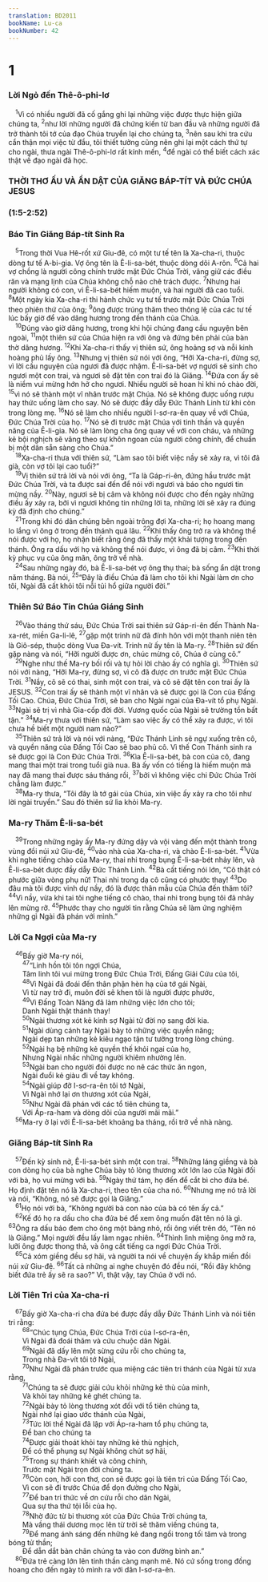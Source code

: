 ```yaml
---
translation: BD2011
bookName: Lu-ca 
bookNumber: 42
---
```


<div class="title"><h1>1</h1><h3>Lời Ngỏ đến Thê-ô-phi-lơ</h3></div>
<span class="verse lu_1_1"> <sup>1</sup>Vì có nhiều người đã cố gắng ghi lại những việc được thực hiện giữa chúng ta, </span>
<span class="verse lu_1_2"><sup>2</sup>như lời những người đã chứng kiến từ ban đầu và những người đã trở thành tôi tớ của đạo Chúa truyền lại cho chúng ta, </span>
<span class="verse lu_1_3"><sup>3</sup>nên sau khi tra cứu cẩn thận mọi việc từ đầu, tôi thiết tưởng cũng nên ghi lại một cách thứ tự cho ngài, thưa ngài Thê-ô-phi-lơ rất kính mến, </span>
<span class="verse lu_1_4"><sup>4</sup>để ngài có thể biết cách xác thật về đạo ngài đã học. <br/></span>
<div class="title"><h3>THỜI THƠ ẤU VÀ ẨN DẬT CỦA GIĂNG BÁP-TÍT VÀ ÐỨC CHÚA JESUS</h3><h3>(1:5-2:52)</h3><h3>Báo Tin Giăng Báp-tít Sinh Ra</h3></div>
<span class="verse lu_1_5"> <sup>5</sup>Trong thời Vua Hê-rốt xứ Giu-đê, có một tư tế tên là Xa-cha-ri, thuộc dòng tư tế A-bi-gia. Vợ ông tên là Ê-li-sa-bét, thuộc dòng dõi A-rôn. </span>
<span class="verse lu_1_6"><sup>6</sup>Cả hai vợ chồng là người công chính trước mặt Ðức Chúa Trời, vâng giữ các điều răn và mạng lịnh của Chúa không chỗ nào chê trách được. </span>
<span class="verse lu_1_7"><sup>7</sup>Nhưng hai người không có con, vì Ê-li-sa-bét hiếm muộn, và hai người đã cao tuổi. </span>
<span class="verse lu_1_8"><sup>8</sup>Một ngày kia Xa-cha-ri thi hành chức vụ tư tế trước mặt Ðức Chúa Trời theo phiên thứ của ông; </span>
<span class="verse lu_1_9"><sup>9</sup>ông được trúng thăm theo thông lệ của các tư tế lúc bấy giờ để vào dâng hương trong đền thánh của Chúa.<br/></span>
<span class="verse lu_1_10"> <sup>10</sup>Ðúng vào giờ dâng hương, trong khi hội chúng đang cầu nguyện bên ngoài, </span>
<span class="verse lu_1_11"><sup>11</sup>một thiên sứ của Chúa hiện ra với ông và đứng bên phải của bàn thờ dâng hương. </span>
<span class="verse lu_1_12"><sup>12</sup>Khi Xa-cha-ri thấy vị thiên sứ, ông hoảng sợ và nỗi kinh hoàng phủ lấy ông. </span>
<span class="verse lu_1_13"><sup>13</sup>Nhưng vị thiên sứ nói với ông, “Hỡi Xa-cha-ri, đừng sợ, vì lời cầu nguyện của ngươi đã được nhậm. Ê-li-sa-bét vợ ngươi sẽ sinh cho ngươi một con trai, và ngươi sẽ đặt tên con trai đó là Giăng. </span>
<span class="verse lu_1_14"><sup>14</sup>Ðứa con ấy sẽ là niềm vui mừng hớn hở cho ngươi. Nhiều người sẽ hoan hỉ khi nó chào đời, </span>
<span class="verse lu_1_15"><sup>15</sup>vì nó sẽ thành một vĩ nhân trước mặt Chúa. Nó sẽ không được uống rượu hay thức uống làm cho say. Nó sẽ được đầy dẫy Ðức Thánh Linh từ khi còn trong lòng mẹ. </span>
<span class="verse lu_1_16"><sup>16</sup>Nó sẽ làm cho nhiều người I-sơ-ra-ên quay về với Chúa, Ðức Chúa Trời của họ. </span>
<span class="verse lu_1_17"><sup>17</sup>Nó sẽ đi trước mặt Chúa với tinh thần và quyền năng của Ê-li-gia. Nó sẽ làm lòng cha ông quay về với con cháu, và những kẻ bội nghịch sẽ vâng theo sự khôn ngoan của người công chính, để chuẩn bị một dân sẵn sàng cho Chúa.”<br/></span>
<span class="verse lu_1_18"> <sup>18</sup>Xa-cha-ri thưa với thiên sứ, “Làm sao tôi biết việc nầy sẽ xảy ra, vì tôi đã già, còn vợ tôi lại cao tuổi?”<br/></span>
<span class="verse lu_1_19"> <sup>19</sup>Vị thiên sứ trả lời và nói với ông, “Ta là Gáp-ri-ên, đứng hầu trước mặt Ðức Chúa Trời, và ta được sai đến để nói với ngươi và báo cho ngươi tin mừng nầy. </span>
<span class="verse lu_1_20"><sup>20</sup>Này, ngươi sẽ bị câm và không nói được cho đến ngày những điều ấy xảy ra, bởi vì ngươi không tin những lời ta, những lời sẽ xảy ra đúng kỳ đã định cho chúng.”<br/></span>
<span class="verse lu_1_21"> <sup>21</sup>Trong khi đó dân chúng bên ngoài trông đợi Xa-cha-ri; họ hoang mang lo lắng vì ông ở trong đền thánh quá lâu. </span>
<span class="verse lu_1_22"><sup>22</sup>Khi thấy ông trở ra và không thể nói được với họ, họ nhận biết rằng ông đã thấy một khải tượng trong đền thánh. Ông ra dấu với họ và không thể nói được, vì ông đã bị câm. </span>
<span class="verse lu_1_23"><sup>23</sup>Khi thời kỳ phục vụ của ông mãn, ông trở về nhà.<br/></span>
<span class="verse lu_1_24"> <sup>24</sup>Sau những ngày đó, bà Ê-li-sa-bét vợ ông thụ thai; bà sống ẩn dật trong năm tháng. Bà nói, </span>
<span class="verse lu_1_25"><sup>25</sup>“Ðây là điều Chúa đã làm cho tôi khi Ngài làm ơn cho tôi, Ngài đã cất khỏi tôi nỗi tủi hổ giữa người đời.”<br/></span>
<div class="title"><h3>Thiên Sứ Báo Tin Chúa Giáng Sinh</h3></div>
<span class="verse lu_1_26"> <sup>26</sup>Vào tháng thứ sáu, Ðức Chúa Trời sai thiên sứ Gáp-ri-ên đến Thành Na-xa-rét, miền Ga-li-lê, </span>
<span class="verse lu_1_27"><sup>27</sup>gặp một trinh nữ đã đính hôn với một thanh niên tên là Giô-sép, thuộc dòng Vua Ða-vít. Trinh nữ ấy tên là Ma-ry. </span>
<span class="verse lu_1_28"><sup>28</sup>Thiên sứ đến gặp nàng và nói, “Hỡi người được ơn, chúc mừng cô, Chúa ở cùng cô.”<br/></span>
<span class="verse lu_1_29"> <sup>29</sup>Nghe như thế Ma-ry bối rối và tự hỏi lời chào ấy có nghĩa gì. </span>
<span class="verse lu_1_30"><sup>30</sup>Thiên sứ nói với nàng, “Hỡi Ma-ry, đừng sợ, vì cô đã được ơn trước mặt Ðức Chúa Trời. </span>
<span class="verse lu_1_31"><sup>31</sup>Nầy, cô sẽ có thai, sinh một con trai, và cô sẽ đặt tên con trai ấy là JESUS. </span>
<span class="verse lu_1_32"><sup>32</sup>Con trai ấy sẽ thành một vĩ nhân và sẽ được gọi là Con của Ðấng Tối Cao. Chúa, Ðức Chúa Trời, sẽ ban cho Ngài ngai của Ða-vít tổ phụ Ngài. </span>
<span class="verse lu_1_33"><sup>33</sup>Ngài sẽ trị vì nhà Gia-cốp đời đời. Vương quốc của Ngài sẽ trường tồn bất tận.” </span>
<span class="verse lu_1_34"><sup>34</sup>Ma-ry thưa với thiên sứ, “Làm sao việc ấy có thể xảy ra được, vì tôi chưa hề biết một người nam nào?”<br/></span>
<span class="verse lu_1_35"> <sup>35</sup>Thiên sứ trả lời và nói với nàng, “Ðức Thánh Linh sẽ ngự xuống trên cô, và quyền năng của Ðấng Tối Cao sẽ bao phủ cô. Vì thế Con Thánh sinh ra sẽ được gọi là Con Ðức Chúa Trời. </span>
<span class="verse lu_1_36"><sup>36</sup>Kìa Ê-li-sa-bét, bà con của cô, đang mang thai một trai trong tuổi già nua. Bà ấy vốn có tiếng là hiếm muộn mà nay đã mang thai được sáu tháng rồi, </span>
<span class="verse lu_1_37"><sup>37</sup>bởi vì không việc chi Ðức Chúa Trời chẳng làm được.”<br/></span>
<span class="verse lu_1_38"> <sup>38</sup>Ma-ry thưa, “Tôi đây là tớ gái của Chúa, xin việc ấy xảy ra cho tôi như lời ngài truyền.” Sau đó thiên sứ lìa khỏi Ma-ry.<br/></span>
<div class="title"><h3>Ma-ry Thăm Ê-li-sa-bét</h3></div>
<span class="verse lu_1_39"> <sup>39</sup>Trong những ngày ấy Ma-ry đứng dậy và vội vàng đến một thành trong vùng đồi núi xứ Giu-đê, </span>
<span class="verse lu_1_40"><sup>40</sup>vào nhà của Xa-cha-ri, và chào Ê-li-sa-bét. </span>
<span class="verse lu_1_41"><sup>41</sup>Vừa khi nghe tiếng chào của Ma-ry, thai nhi trong bụng Ê-li-sa-bét nhảy lên, và Ê-li-sa-bét được đầy dẫy Ðức Thánh Linh. </span>
<span class="verse lu_1_42"><sup>42</sup>Bà cất tiếng nói lớn, “Cô thật có phước giữa vòng phụ nữ! Thai nhi trong dạ cô cũng có phước thay! </span>
<span class="verse lu_1_43"><sup>43</sup>Do đâu mà tôi được vinh dự nầy, đó là được thân mẫu của Chúa đến thăm tôi? </span>
<span class="verse lu_1_44"><sup>44</sup>Vì nầy, vừa khi tai tôi nghe tiếng cô chào, thai nhi trong bụng tôi đã nhảy lên mừng rỡ. </span>
<span class="verse lu_1_45"><sup>45</sup>Phước thay cho người tin rằng Chúa sẽ làm ứng nghiệm những gì Ngài đã phán với mình.”<br/></span>
<div class="title"><h3>Lời Ca Ngợi của Ma-ry</h3></div>
<span class="verse lu_1_46"> <sup>46</sup>Bấy giờ Ma-ry nói,<br/></span>
<span class="verse lu_1_47">  <sup>47</sup>“Linh hồn tôi tôn ngợi Chúa,<br/>  Tâm linh tôi vui mừng trong Ðức Chúa Trời, Ðấng Giải Cứu của tôi,<br/></span>
<span class="verse lu_1_48">  <sup>48</sup>Vì Ngài đã đoái đến thân phận hèn hạ của tớ gái Ngài,<br/>  Vì từ nay trở đi, muôn đời sẽ khen tôi là người được phước,<br/></span>
<span class="verse lu_1_49">  <sup>49</sup>Vì Ðấng Toàn Năng đã làm những việc lớn cho tôi;<br/>  Danh Ngài thật thánh thay!<br/></span>
<span class="verse lu_1_50">  <sup>50</sup>Ngài thương xót kẻ kính sợ Ngài từ đời nọ sang đời kia.<br/></span>
<span class="verse lu_1_51">  <sup>51</sup>Ngài dùng cánh tay Ngài bày tỏ những việc quyền năng;<br/>  Ngài dẹp tan những kẻ kiêu ngạo tận tư tưởng trong lòng chúng.<br/></span>
<span class="verse lu_1_52">  <sup>52</sup>Ngài hạ bệ những kẻ quyền thế khỏi ngai của họ, <br/>  Nhưng Ngài nhấc những người khiêm nhường lên.<br/></span>
<span class="verse lu_1_53">  <sup>53</sup>Ngài ban cho người đói được no nê các thức ăn ngon, <br/>  Ngài đuổi kẻ giàu đi về tay không.<br/></span>
<span class="verse lu_1_54">  <sup>54</sup>Ngài giúp đỡ I-sơ-ra-ên tôi tớ Ngài, <br/>  Vì Ngài nhớ lại ơn thương xót của Ngài, <br/></span>
<span class="verse lu_1_55">  <sup>55</sup>Như Ngài đã phán với các tổ tiên chúng ta, <br/>  Với Áp-ra-ham và dòng dõi của người mãi mãi.”<br/></span>
<span class="verse lu_1_56"> <sup>56</sup>Ma-ry ở lại với Ê-li-sa-bét khoảng ba tháng, rồi trở về nhà nàng.<br/></span>
<div class="title"><h3>Giăng Báp-tít Sinh Ra</h3></div>
<span class="verse lu_1_57"> <sup>57</sup>Ðến kỳ sinh nở, Ê-li-sa-bét sinh một con trai. </span>
<span class="verse lu_1_58"><sup>58</sup>Những láng giềng và bà con dòng họ của bà nghe Chúa bày tỏ lòng thương xót lớn lao của Ngài đối với bà, họ vui mừng với bà. </span>
<span class="verse lu_1_59"><sup>59</sup>Ngày thứ tám, họ đến để cắt bì cho đứa bé. Họ định đặt tên nó là Xa-cha-ri, theo tên của cha nó. </span>
<span class="verse lu_1_60"><sup>60</sup>Nhưng mẹ nó trả lời và nói, “Không, nó sẽ được gọi là Giăng.”<br/></span>
<span class="verse lu_1_61"> <sup>61</sup>Họ nói với bà, “Không người bà con nào của bà có tên ấy cả.” <br/></span>
<span class="verse lu_1_62"> <sup>62</sup>Kế đó họ ra dấu cho cha đứa bé để xem ông muốn đặt tên nó là gì. </span>
<span class="verse lu_1_63"><sup>63</sup>Ông ra dấu bảo đem cho ông một bảng nhỏ, rồi ông viết trên đó, “Tên nó là Giăng.” Mọi người đều lấy làm ngạc nhiên. </span>
<span class="verse lu_1_64"><sup>64</sup>Thình lình miệng ông mở ra, lưỡi ông được thong thả, và ông cất tiếng ca ngợi Ðức Chúa Trời.<br/></span>
<span class="verse lu_1_65"> <sup>65</sup>Cả xóm giềng đều sợ hãi, và người ta nói về chuyện ấy khắp miền đồi núi xứ Giu-đê. </span>
<span class="verse lu_1_66"><sup>66</sup>Tất cả những ai nghe chuyện đó đều nói, “Rồi đây không biết đứa trẻ ấy sẽ ra sao?” Vì, thật vậy, tay Chúa ở với nó.<br/></span>
<div class="title"><h3>Lời Tiên Tri của Xa-cha-ri</h3></div>
<span class="verse lu_1_67"> <sup>67</sup>Bấy giờ Xa-cha-ri cha đứa bé được đầy dẫy Ðức Thánh Linh và nói tiên tri rằng:<br/></span>
<span class="verse lu_1_68">  <sup>68</sup>“Chúc tụng Chúa, Ðức Chúa Trời của I-sơ-ra-ên, <br/>  Vì Ngài đã đoái thăm và cứu chuộc dân Ngài.<br/></span>
<span class="verse lu_1_69">  <sup>69</sup>Ngài đã dấy lên một sừng cứu rỗi cho chúng ta, <br/>  Trong nhà Ða-vít tôi tớ Ngài, <br/></span>
<span class="verse lu_1_70">  <sup>70</sup>Như Ngài đã phán trước qua miệng các tiên tri thánh của Ngài từ xưa rằng,<br/></span>
<span class="verse lu_1_71">  <sup>71</sup>Chúng ta sẽ được giải cứu khỏi những kẻ thù của mình, <br/>  Và khỏi tay những kẻ ghét chúng ta.<br/></span>
<span class="verse lu_1_72">  <sup>72</sup>Ngài bày tỏ lòng thương xót đối với tổ tiên chúng ta, <br/>  Ngài nhớ lại giao ước thánh của Ngài,<br/></span>
<span class="verse lu_1_73">  <sup>73</sup>Tức lời thề Ngài đã lập với Áp-ra-ham tổ phụ chúng ta, <br/>  Ðể ban cho chúng ta <br/></span>
<span class="verse lu_1_74">  <sup>74</sup>Ðược giải thoát khỏi tay những kẻ thù nghịch, <br/>  Ðể có thể phụng sự Ngài không chút sợ hãi, <br/></span>
<span class="verse lu_1_75">  <sup>75</sup>Trong sự thánh khiết và công chính,<br/>  Trước mặt Ngài trọn đời chúng ta.<br/></span>
<span class="verse lu_1_76">  <sup>76</sup>Còn con, hỡi con thơ, con sẽ được gọi là tiên tri của Ðấng Tối Cao, <br/>  Vì con sẽ đi trước Chúa để dọn đường cho Ngài, <br/></span>
<span class="verse lu_1_77">  <sup>77</sup>Ðể ban tri thức về ơn cứu rỗi cho dân Ngài, <br/>  Qua sự tha thứ tội lỗi của họ.<br/></span>
<span class="verse lu_1_78">  <sup>78</sup>Nhờ đức từ bi thương xót của Ðức Chúa Trời chúng ta, <br/>  Mà vầng thái dương mọc lên từ trời sẽ thăm viếng chúng ta,<br/></span>
<span class="verse lu_1_79">  <sup>79</sup>Ðể mang ánh sáng đến những kẻ đang ngồi trong tối tăm và trong bóng tử thần;<br/>  Ðể dẫn dắt bàn chân chúng ta vào con đường bình an.”<br/></span>
<span class="verse lu_1_80"> <sup>80</sup>Ðứa trẻ càng lớn lên tinh thần càng mạnh mẽ. Nó cứ sống trong đồng hoang cho đến ngày tỏ mình ra với dân I-sơ-ra-ên.<br/></span>

